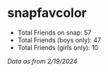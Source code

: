 # snapfavcolor

- Total Friends on snap: 57
- Total Friends (boys only): 47
- Total Friends (girls only): 10

*Data as from 2/19/2024*
